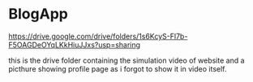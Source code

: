 # BlogApp

https://drive.google.com/drive/folders/1s6KcyS-Fl7b-F5OAGDeOYqLKkHiuJJxs?usp=sharing

this is the drive folder containing the simulation video of website and a picthure showing profile page as i forgot to show it in video itself.
